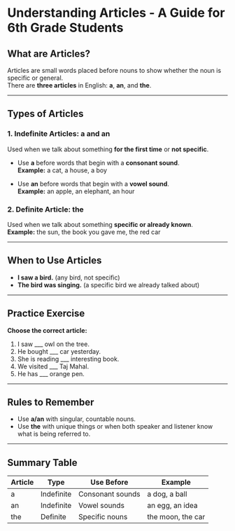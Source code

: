 # Understanding Articles - A Guide for 6th Grade Students

## What are Articles?

Articles are small words placed before nouns to show whether the noun is specific or general.  
There are **three articles** in English: **a**, **an**, and **the**.

---

## Types of Articles

### 1. Indefinite Articles: **a** and **an**

Used when we talk about something **for the first time** or **not specific**.

- Use **a** before words that begin with a **consonant sound**.  
  **Example:** a cat, a house, a boy

- Use **an** before words that begin with a **vowel sound**.  
  **Example:** an apple, an elephant, an hour

### 2. Definite Article: **the**

Used when we talk about something **specific or already known**.  
**Example:** the sun, the book you gave me, the red car

---

## When to Use Articles

- **I saw a bird.** (any bird, not specific)  
- **The bird was singing.** (a specific bird we already talked about)

---

## Practice Exercise

**Choose the correct article:**  
1. I saw ___ owl on the tree.  
2. He bought ___ car yesterday.  
3. She is reading ___ interesting book.  
4. We visited ___ Taj Mahal.  
5. He has ___ orange pen.

---

## Rules to Remember

- Use **a/an** with singular, countable nouns.
- Use **the** with unique things or when both speaker and listener know what is being referred to.

---

## Summary Table

| Article | Type        | Use Before         | Example         |
|---------|-------------|--------------------|-----------------|
| a       | Indefinite  | Consonant sounds   | a dog, a ball   |
| an      | Indefinite  | Vowel sounds       | an egg, an idea |
| the     | Definite    | Specific nouns     | the moon, the car |